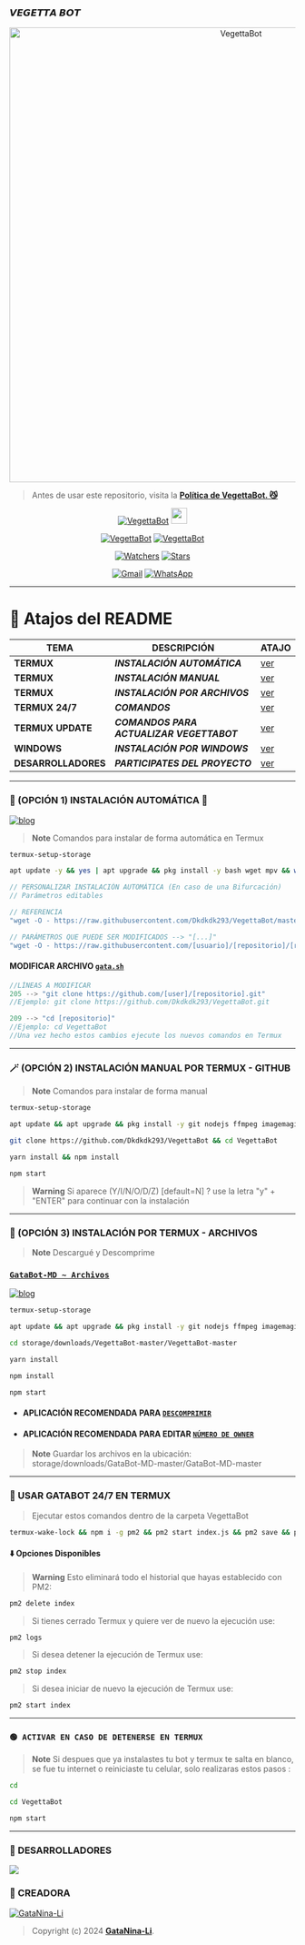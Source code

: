 ### 𝙑𝙀𝙂𝙀𝙏𝙏𝘼 𝘽𝙊𝙏
 
<p align="center">
<img src="https://i.imgur.com/UGvr1mz.jpeg" alt="VegettaBot" width="800"/>
  
> Antes de usar este repositorio, visita la **[Política de VegettaBot. 😼](https://github.com/Dkdkdk293/VegettaBot/blob/master/terms.md)** 
</p>

<p align="center">
<a href="#"><img title="VegettaBot" src="https://img.shields.io/badge/SI TE AGRADA EL REPOSITORIO APOYAME CON UNA 🌟 ¡GRACIAS! -red?colorA=%255ff0000&colorB=%23017e40&style=for-the-badge"></a> 
<img src="https://www.icegif.com/wp-content/uploads/2022/10/icegif-1832.gif" height="28px">
</p>  

<p align="center">
<a href="#"><img title="VegettaBot" src="https://img.shields.io/badge/LEA TODO EL README-red?colorA=%F77F48FF&colorB=%F77F48FF&style=for-the-badge"></a> 
<a href="#"><img title="VegettaBot" src="https://img.shields.io/badge/COMPATIBLE CON LA VERSIÓN MULTI DISPOSITIVOS DE WHATSAPP-red?colorA=%F77F48FF&colorB=%F77F48FF&style=for-the-badge"></a>
</p>

<p align="center">   
<a href="https://github.com/Dkdkdk293/VegettaBot/watchers"><img title="Watchers" src="https://img.shields.io/github/watchers/Dkdkdk293/VegettaBot?label=Watchers&color=green&style=flat-square"></a>
<a href="https://github.com/Dkdkdk293/VegettaBot/stargazers"><img title="Stars" src="https://img.shields.io/github/stars/Dkdkdk293/VegettaBot?label=Stars&color=yellow&style=flat-square"></a>
</p>

<div align="center">
  
[![Gmail](https://img.shields.io/badge/Gmail-D14836?style=for-the-badge&logo=gmail&logoColor=white)](mailto:contactovegettabot@gmail.com)
[![WhatsApp](https://img.shields.io/badge/STAFF-25D366?style=for-the-badge&logo=whatsapp&logoColor=white)](https://wa.me/qr/ZCGOPRJ5VLESM1)
</div>



-----
# 📍 Atajos del README

| TEMA | DESCRIPCIÓN | ATAJO |
|------|-------------|-------|
| **TERMUX** | ***INSTALACIÓN AUTOMÁTICA*** |[ver](https://github.com/Dkdkdk293/VegettaBot/tree/master?tab=readme-ov-file#-opci%C3%B3n-1-instalaci%C3%B3n-autom%C3%A1tica-) |
| **TERMUX** | ***INSTALACIÓN MANUAL*** |[ver](https://github.com/Dkdkdk293/VegettaBot/#-opción-2-instalación-manual-por-termux---github) |
| **TERMUX** | ***INSTALACIÓN POR ARCHIVOS*** |[ver](https://github.com/Dkdkdk293/VegettaBot/#-opción-3-instalación-por-termux---archivos) |
| **TERMUX 24/7** | ***COMANDOS*** |[ver](https://github.com/Dkdkdk293/VegettaBot/#-usar-gatabot-247-en-termux) |
| **TERMUX UPDATE** | ***COMANDOS PARA ACTUALIZAR VEGETTABOT*** |[ver](https://github.com/Dkdkdk293/VegettaBot/#-actualizar-gatabot) |
| **WINDOWS** | ***INSTALACIÓN POR WINDOWS*** |[ver](https://github.com/Dkdkdk293/VegettaBot/#-para-usuarios-de-windowsvpsrdp) |
| **DESARROLLADORES** | ***PARTICIPATES DEL PROYECTO*** |[ver](https://github.com/Dkdkdk293/VegettaBot/#-creadora) |
-----
### 🌟 (OPCIÓN 1) INSTALACIÓN AUTOMÁTICA 🫰
[![blog](https://img.shields.io/badge/Instalacion-Automatica-FF0000?style=for-the-badge&logo=youtube&logoColor=white)](https://youtube.com/shorts/PESW8LXXlOI?feature=share)
> **Note** Comandos para instalar de forma automática en Termux  
```bash
termux-setup-storage
```
```bash
apt update -y && yes | apt upgrade && pkg install -y bash wget mpv && wget -O - https://raw.githubusercontent.com/Dkdkdk293/VegettaBot/master/gata.sh | bash
```
```js
// PERSONALIZAR INSTALACIÓN AUTOMÁTICA (En caso de una Bifurcación)
// Parámetros editables

// REFERENCIA
"wget -O - https://raw.githubusercontent.com/Dkdkdk293/VegettaBot/master/gata.sh | bash"

// PARÁMETROS QUE PUEDE SER MODIFICADOS --> "[...]"
"wget -O - https://raw.githubusercontent.com/[usuario]/[repositorio]/[rama]/gata.sh | bash"
```
#### MODIFICAR ARCHIVO [`gata.sh`](https://github.com/Dkdkdk293/VegettaBot/blob/master/gata.sh)
```js
//LÍNEAS A MODIFICAR
205 --> "git clone https://github.com/[user]/[repositorio].git"
//Ejemplo: git clone https://github.com/Dkdkdk293/VegettaBot.git

209 --> "cd [repositorio]"
//Ejemplo: cd VegettaBot
//Una vez hecho estos cambios ejecute los nuevos comandos en Termux
```
-----
### 🪄 (OPCIÓN 2) INSTALACIÓN MANUAL POR TERMUX - GITHUB 
> **Note** Comandos para instalar de forma manual
```bash
termux-setup-storage
```
```bash
apt update && apt upgrade && pkg install -y git nodejs ffmpeg imagemagick yarn
```
```bash
git clone https://github.com/Dkdkdk293/VegettaBot && cd VegettaBot
```
```bash
yarn install && npm install
```
```bash
npm start
```
> **Warning** Si aparece (Y/I/N/O/D/Z) [default=N] ? use la letra "y" + "ENTER" para continuar con la instalación 
------------------
### 📁 (OPCIÓN 3) INSTALACIÓN POR TERMUX - ARCHIVOS
> **Note** Descargué y Descomprime
### [`GataBot-MD ~ Archivos`](https://github.com/Dkdkdk293/VegettaBot/archive/refs/heads/master.zip)
[![blog](https://img.shields.io/badge/Termux-GataBotMD-FF0000?style=for-the-badge&logo=youtube&logoColor=white)
](https://youtu.be/UcWlyQ8u5HE)
```bash
termux-setup-storage
```
```bash
apt update && apt upgrade && pkg install -y git nodejs ffmpeg imagemagick yarn
```
```bash
cd storage/downloads/VegettaBot-master/VegettaBot-master 
```
```bash
yarn install
```
```bash
npm install
```
```bash
npm start
```
* #### APLICACIÓN RECOMENDADA PARA [`DESCOMPRIMIR`](https://play.google.com/store/apps/details?id=com.rarlab.rar)
* #### APLICACIÓN RECOMENDADA PARA EDITAR [`NÚMERO DE OWNER`](https://play.google.com/store/apps/details?id=com.rhmsoft.code)
> **Note** Guardar los archivos en la ubicación: storage/downloads/GataBot-MD-master/GataBot-MD-master   
----
### 🚀 USAR GATABOT 24/7 EN TERMUX 
> Ejecutar estos comandos dentro de la carpeta VegettaBot
```bash
termux-wake-lock && npm i -g pm2 && pm2 start index.js && pm2 save && pm2 logs 
``` 
#### ⬇️ Opciones Disponibles
> **Warning** Esto eliminará todo el historial que hayas establecido con PM2:
```bash 
pm2 delete index
``` 
> Si tienes cerrado Termux y quiere ver de nuevo la ejecución use:
```bash 
pm2 logs 
``` 
> Si desea detener la ejecución de Termux use:
```bash 
pm2 stop index
``` 
> Si desea iniciar de nuevo la ejecución de Termux use:
```bash 
pm2 start index
``` 
---- 
### `🟢 ACTIVAR EN CASO DE DETENERSE EN TERMUX`
> **Note** Si despues que ya instalastes tu bot y termux te salta en blanco, se fue tu internet o reiniciaste tu celular, solo realizaras estos pasos :
```bash
cd
```
```bash
cd VegettaBot
```
```bash
npm start
```
----

### 🌟 DESARROLLADORES
<a href="https://github.com/Dkdkdk293/VegettaBot/graphs/contributors">
<img src="https://contrib.rocks/image?repo=Dkdkdk293/VegettaBot" /> 
</a>


### 🌟 CREADORA 
[![GataNina-Li](https://github.com/sebasmvp.png?size=100)](https://github.com/sebasmvp) 
> Copyright (c) 2024 **[GataNina-Li](https://github.com/Dkdkdk293/VegettaBot/blob/master/LICENSE)**.
